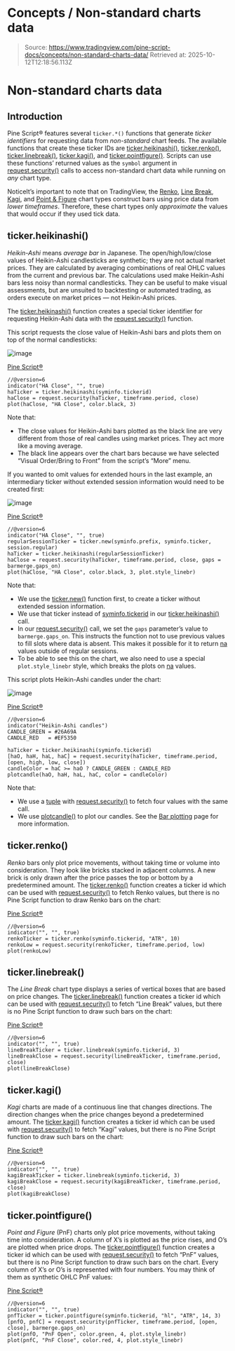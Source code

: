 # Concepts / Non-standard charts data

> Source: https://www.tradingview.com/pine-script-docs/concepts/non-standard-charts-data/
> Retrieved at: 2025-10-12T12:18:56.113Z

# Non-standard charts data

## Introduction

Pine Script® features several `ticker.*()` functions that generate *ticker identifiers* for requesting data from *non-standard* chart feeds. The available functions that create these ticker IDs are [ticker.heikinashi()](https://www.tradingview.com/pine-script-reference/v6/#fun_ticker.heikinashi), [ticker.renko()](https://www.tradingview.com/pine-script-reference/v6/#fun_ticker.renko), [ticker.linebreak()](https://www.tradingview.com/pine-script-reference/v6/#fun_ticker.linebreak), [ticker.kagi()](https://www.tradingview.com/pine-script-reference/v6/#fun_ticker.kagi), and [ticker.pointfigure()](https://www.tradingview.com/pine-script-reference/v6/#fun_ticker.pointfigure). Scripts can use these functions’ returned values as the `symbol` argument in [request.security()](https://www.tradingview.com/pine-script-reference/v6/#fun_request.security) calls to access non-standard chart data while running on *any* chart type.

NoticeIt’s important to note that on TradingView, the [Renko](https://www.tradingview.com/support/solutions/43000502284), [Line Break](https://www.tradingview.com/support/solutions/43000502273), [Kagi](https://www.tradingview.com/support/solutions/43000502272), and [Point & Figure](https://www.tradingview.com/support/solutions/43000502276) chart types construct bars using price data from *lower timeframes*. Therefore, these chart types only *approximate* the values that would occur if they used tick data.

## ​ticker.heikinashi()​

*Heikin-Ashi* means *average bar* in Japanese. The open/high/low/close values of Heikin-Ashi candlesticks are synthetic; they are not actual market prices. They are calculated by averaging combinations of real OHLC values from the current and previous bar. The calculations used make Heikin-Ashi bars less noisy than normal candlesticks. They can be useful to make visual assessments, but are unsuited to backtesting or automated trading, as orders execute on market prices — not Heikin-Ashi prices.

The [ticker.heikinashi()](https://www.tradingview.com/pine-script-reference/v6/#fun_ticker%7Bdot%7Dheikinashi) function creates a special ticker identifier for requesting Heikin-Ashi data with the [request.security()](https://www.tradingview.com/pine-script-reference/v6/#fun_request%7Bdot%7Dsecurity) function.

This script requests the close value of Heikin-Ashi bars and plots them on top of the normal candlesticks:

![image](https://www.tradingview.com/pine-script-docs/_astro/NonStandardCharts-TickerHeikinAshi-01.Cf57zbCt_1Ykjzf.webp)

[Pine Script®](https://tradingview.com/pine-script-docs)

```pine
//@version=6
indicator("HA Close", "", true)
haTicker = ticker.heikinashi(syminfo.tickerid)
haClose = request.security(haTicker, timeframe.period, close)
plot(haClose, "HA Close", color.black, 3)
```

Note that:

-   The close values for Heikin-Ashi bars plotted as the black line are very different from those of real candles using market prices. They act more like a moving average.
-   The black line appears over the chart bars because we have selected “Visual Order/Bring to Front” from the script’s “More” menu.

If you wanted to omit values for extended hours in the last example, an intermediary ticker without extended session information would need to be created first:

![image](https://www.tradingview.com/pine-script-docs/_astro/NonStandardCharts-TickerHeikinAshi-02.B9TEp43B_ZjVqEN.webp)

[Pine Script®](https://tradingview.com/pine-script-docs)

```pine
//@version=6
indicator("HA Close", "", true)
regularSessionTicker = ticker.new(syminfo.prefix, syminfo.ticker, session.regular)
haTicker = ticker.heikinashi(regularSessionTicker)
haClose = request.security(haTicker, timeframe.period, close, gaps = barmerge.gaps_on)
plot(haClose, "HA Close", color.black, 3, plot.style_linebr)
```

Note that:

-   We use the [ticker.new()](https://www.tradingview.com/pine-script-reference/v6/#fun_ticker%7Bdot%7Dnew) function first, to create a ticker without extended session information.
-   We use that ticker instead of [syminfo.tickerid](https://www.tradingview.com/pine-script-reference/v6/#var_syminfo%7Bdot%7Dtickerid) in our [ticker.heikinashi()](https://www.tradingview.com/pine-script-reference/v6/#fun_ticker%7Bdot%7Dheikinashi) call.
-   In our [request.security()](https://www.tradingview.com/pine-script-reference/v6/#fun_request%7Bdot%7Dsecurity) call, we set the `gaps` parameter’s value to `barmerge.gaps_on`. This instructs the function not to use previous values to fill slots where data is absent. This makes it possible for it to return [na](https://www.tradingview.com/pine-script-reference/v6/#var_na) values outside of regular sessions.
-   To be able to see this on the chart, we also need to use a special `plot.style_linebr` style, which breaks the plots on [na](https://www.tradingview.com/pine-script-reference/v6/#var_na) values.

This script plots Heikin-Ashi candles under the chart:

![image](https://www.tradingview.com/pine-script-docs/_astro/NonStandardCharts-TickerHeikinAshi-03.DDXVmouO_ZyQNBR.webp)

[Pine Script®](https://tradingview.com/pine-script-docs)

```pine
//@version=6
indicator("Heikin-Ashi candles")
CANDLE_GREEN = #26A69A
CANDLE_RED   = #EF5350

haTicker = ticker.heikinashi(syminfo.tickerid)
[haO, haH, haL, haC] = request.security(haTicker, timeframe.period, [open, high, low, close])
candleColor = haC >= haO ? CANDLE_GREEN : CANDLE_RED
plotcandle(haO, haH, haL, haC, color = candleColor)
```

Note that:

-   We use a [tuple](https://www.tradingview.com/pine-script-docs/language/variable-declarations/#tuple-declarations) with [request.security()](https://www.tradingview.com/pine-script-reference/v6/#fun_request%7Bdot%7Dsecurity) to fetch four values with the same call.
-   We use [plotcandle()](https://www.tradingview.com/pine-script-reference/v6/#fun_plotcandle) to plot our candles. See the [Bar plotting](https://www.tradingview.com/pine-script-docs/visuals/bar-plotting/) page for more information.

## ​ticker.renko()​

*Renko* bars only plot price movements, without taking time or volume into consideration. They look like bricks stacked in adjacent columns. A new brick is only drawn after the price passes the top or bottom by a predetermined amount. The [ticker.renko()](https://www.tradingview.com/pine-script-reference/v6/#fun_ticker%7Bdot%7Drenko) function creates a ticker id which can be used with [request.security()](https://www.tradingview.com/pine-script-reference/v6/#fun_request%7Bdot%7Dsecurity) to fetch Renko values, but there is no Pine Script function to draw Renko bars on the chart:

[Pine Script®](https://tradingview.com/pine-script-docs)

```pine
//@version=6
indicator("", "", true)
renkoTicker = ticker.renko(syminfo.tickerid, "ATR", 10)
renkoLow = request.security(renkoTicker, timeframe.period, low)
plot(renkoLow)
```

## ​ticker.linebreak()​

The *Line Break* chart type displays a series of vertical boxes that are based on price changes. The [ticker.linebreak()](https://www.tradingview.com/pine-script-reference/v6/#fun_ticker%7Bdot%7Dlinebreak) function creates a ticker id which can be used with [request.security()](https://www.tradingview.com/pine-script-reference/v6/#fun_request%7Bdot%7Dsecurity) to fetch “Line Break” values, but there is no Pine Script function to draw such bars on the chart:

[Pine Script®](https://tradingview.com/pine-script-docs)

```pine
//@version=6
indicator("", "", true)
lineBreakTicker = ticker.linebreak(syminfo.tickerid, 3)
lineBreakClose = request.security(lineBreakTicker, timeframe.period, close)
plot(lineBreakClose)
```

## ​ticker.kagi()​

*Kagi* charts are made of a continuous line that changes directions. The direction changes when the price changes beyond a predetermined amount. The [ticker.kagi()](https://www.tradingview.com/pine-script-reference/v6/#fun_ticker%7Bdot%7Dkagi) function creates a ticker id which can be used with [request.security()](https://www.tradingview.com/pine-script-reference/v6/#fun_request%7Bdot%7Dsecurity) to fetch “Kagi” values, but there is no Pine Script function to draw such bars on the chart:

[Pine Script®](https://tradingview.com/pine-script-docs)

```pine
//@version=6
indicator("", "", true)
kagiBreakTicker = ticker.linebreak(syminfo.tickerid, 3)
kagiBreakClose = request.security(kagiBreakTicker, timeframe.period, close)
plot(kagiBreakClose)
```

## ​ticker.pointfigure()​

*Point and Figure* (PnF) charts only plot price movements, without taking time into consideration. A column of X’s is plotted as the price rises, and O’s are plotted when price drops. The [ticker.pointfigure()](https://www.tradingview.com/pine-script-reference/v6/#fun_ticker%7Bdot%7Dpointfigure) function creates a ticker id which can be used with [request.security()](https://www.tradingview.com/pine-script-reference/v6/#fun_request%7Bdot%7Dsecurity) to fetch “PnF” values, but there is no Pine Script function to draw such bars on the chart. Every column of X’s or O’s is represented with four numbers. You may think of them as synthetic OHLC PnF values:

[Pine Script®](https://tradingview.com/pine-script-docs)

```pine
//@version=6
indicator("", "", true)
pnfTicker = ticker.pointfigure(syminfo.tickerid, "hl", "ATR", 14, 3)
[pnfO, pnfC] = request.security(pnfTicker, timeframe.period, [open, close], barmerge.gaps_on)
plot(pnfO, "PnF Open", color.green, 4, plot.style_linebr)
plot(pnfC, "PnF Close", color.red, 4, plot.style_linebr)
```
